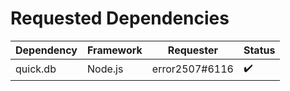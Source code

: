 # Requested Dependencies


| Dependency | Framework | Requester | Status |
|------------|-----------|-----------|--------|
| quick.db   | Node.js   | error2507#6116 | ✔️ |
